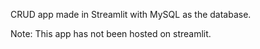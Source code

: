 CRUD app made in Streamlit with MySQL as the database.

Note: This app has not been hosted on streamlit.
